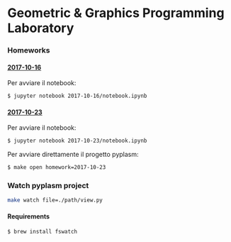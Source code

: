 # Geometric & Graphics Programming Laboratory


### Homeworks

#### [2017-10-16](https://github.com/menxit/ggpl/blob/master/2017-10-16/notebook.ipynb)
Per avviare il notebook:
```sh
$ jupyter notebook 2017-10-16/notebook.ipynb
```

#### [2017-10-23](https://github.com/menxit/ggpl/blob/master/2017-10-23/notebook.ipynb)
Per avviare il notebook:
```sh
$ jupyter notebook 2017-10-23/notebook.ipynb
```
Per avviare direttamente il progetto pyplasm:
```sh
$ make open homework=2017-10-23
```

### Watch pyplasm project
```sh
make watch file=./path/view.py
```

#### Requirements
```sh
$ brew install fswatch
```
